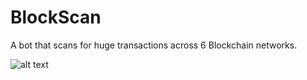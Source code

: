 # BlockScan
A bot that scans for huge transactions across 6 Blockchain networks. 

![alt text](https://i.imgur.com/KZgUY4P.png)
